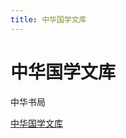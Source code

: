 ```yaml
---
title: 中华国学文库
---
```


# 中华国学文库

中华书局

[中华国学文库](中华国学文库/中华国学文库%20ab00b725c707487389747c6b973549e1.csv)